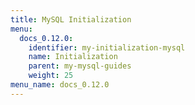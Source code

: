 ```yaml
---
title: MySQL Initialization
menu:
  docs_0.12.0:
    identifier: my-initialization-mysql
    name: Initialization
    parent: my-mysql-guides
    weight: 25
menu_name: docs_0.12.0
---
```


